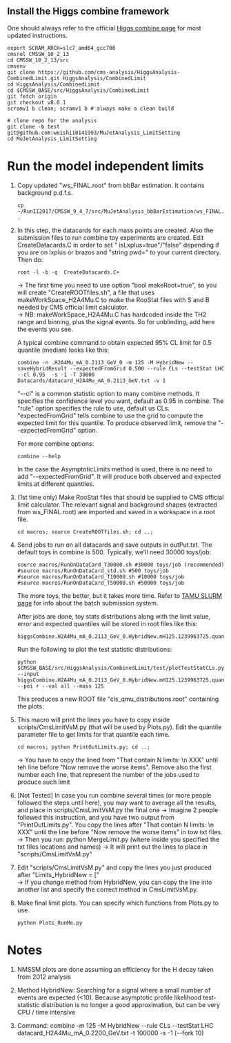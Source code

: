## Install the Higgs combine framework
One should always refer to the official [Higgs combine page](http://cms-analysis.github.io/HiggsAnalysis-CombinedLimit/) for most updated instructions.
```
export SCRAM_ARCH=slc7_amd64_gcc700
cmsrel CMSSW_10_2_13
cd CMSSW_10_2_13/src
cmsenv
git clone https://github.com/cms-analysis/HiggsAnalysis-CombinedLimit.git HiggsAnalysis/CombinedLimit
cd HiggsAnalysis/CombinedLimit
cd $CMSSW_BASE/src/HiggsAnalysis/CombinedLimit
git fetch origin
git checkout v8.0.1
scramv1 b clean; scramv1 b # always make a clean build

# clone repo for the analysis
git clone -b test git@github.com:weishi10141993/MuJetAnalysis_LimitSetting
cd MuJetAnalysis_LimitSetting     
```

# Run the model independent limits
1. Copy updated "ws_FINAL.root" from bbBar estimation. It contains background p.d.f.s.   
   ```
   cp ~/RunII2017/CMSSW_9_4_7/src/MuJetAnalysis_bbBarEstimation/ws_FINAL.root .
   ```

2. In this step, the datacards for each mass points are created. Also the submission files to run combine toy experiments are created.
   Edit CreateDatacards.C in order to set " isLxplus=true"/"false" depending if you are on lxplus or brazos and "string pwd=" to your current directory. Then do:
   ```
   root -l -b -q  CreateDatacards.C+  
   ```
   -> The first time you need to use option "bool makeRoot=true", so you will create "CreateROOTfiles.sh", a file that uses makeWorkSpace_H2A4Mu.C to make the RooStat files with S and B needed by CMS official limit calculator.   
   -> NB: makeWorkSpace_H2A4Mu.C has hardcoded inside the TH2 range and binning, plus the signal events. So for unblinding, add here the events you see.

   A typical combine command to obtain expected 95% CL limit for 0.5 quantile (median) looks like this:
   ```
   combine -n .H2A4Mu_mA_0.2113_GeV_0 -m 125 -M HybridNew --saveHybridResult --expectedFromGrid 0.500 --rule CLs --testStat LHC --cl 0.95  -s -1 -T 30000 Datacards/datacard_H2A4Mu_mA_0.2113_GeV.txt -v 1
   ```
   "--cl" is a common statistic option to many combine methods. It specifies the confidence level you want, default as 0.95 in combine. The "rule" option specifies the rule to use, default us CLs.
   "expectedFromGrid" tells combine to use the grid to compute the expected limit for this quantile. To produce observed limit, remove the "--expectedFromGrid" option.

   For more combine options:
   ```
   combine --help
   ```
   In the case the AsymptoticLimits method is used, there is no need to add "--expectedFromGrid". It will produce both observed and expected limits at different quantiles.

3. (1st time only) Make RooStat files that should be supplied to CMS official limit calculator. The relevant signal and background shapes (extracted from ws_FINAL.root) are imported and saved in a workspace in a root file.
   ```
   cd macros; source CreateROOTfiles.sh; cd ..;
   ```  

4. Send jobs to run on all datacards and save outputs in outPut.txt. The default toys in combine is 500. Typically, we'll need 30000 toys/job:
   ```
   source macros/RunOnDataCard_T30000.sh #30000 toys/job (recommended)
   #source macros/RunOnDataCard_std.sh #500 toys/job
   #source macros/RunOnDataCard_T10000.sh #10000 toys/job
   #source macros/RunOnDataCard_T50000.sh #50000 toys/job
   ```
   The more toys, the better, but it takes more time. Refer to [TAMU SLURM page](http://brazos.tamu.edu/docs/slurm.html) for info about the batch submission system.

   After jobs are done, toy stats distributions along with the limit value, error and expected quantiles will be stored in root files like this:
   ```
   higgsCombine.H2A4Mu_mA_0.2113_GeV_0.HybridNew.mH125.1239963725.quant0.500.root
   ```

   Run the following to plot the test statistic distributions:
   ```
   python $CMSSW_BASE/src/HiggsAnalysis/CombinedLimit/test/plotTestStatCLs.py --input higgsCombine.H2A4Mu_mA_0.2113_GeV_0.HybridNew.mH125.1239963725.quant0.500.root --poi r --val all --mass 125
   ```
   This produces a new ROOT file "cls_qmu_distributions.root" containing the plots.

5. This macro will print the lines you have to copy inside scripts/CmsLimitVsM.py (that will be used by Plots.py).
   Edit the quantile parameter file to get limits for that quantile each time.
   ```
   cd macros; python PrintOutLimits.py; cd ..;  
   ```
   -> You have to copy the lined from "That contain N limits: \n XXX" until teh line before "Now remove the worse items". Remove also the first number each line, that represent the number of the jobs used to produce such limit   

6. [Not Tested] In case you run combine several times (or more people followed the steps until here), you may want to average all the results, and place in scripts/CmsLimitVsM.py the final one
   -> Imagine 2 people followed this instruction, and you have two output from "PrintOutLimits.py". You copy the lines after "That contain N limits: \n XXX" until the line before "Now remove the worse items" in tow txt files.
   -> Then you run: python MergeLimit.py (where inside you specified the txt files locations and names)
   -> It will print out the lines to place in "scripts/CmsLimitVsM.py"

7. Edit "scripts/CmsLimitVsM.py" and copy the lines you just produced after "Limits_HybridNew = ["    
   -> If you change method from HybridNew, you can copy the line into another list and specify the correct method in CmsLimitVsM.py.    

8. Make final limit plots. You can specify which functions from Plots.py to use.  
   ```
   python Plots_RunMe.py  
   ```  

# Notes   
1. NMSSM plots are done assuming an efficiency for the H decay taken from 2012 analysis

2. Method HybridNew: Searching for a signal where a small number of events are expected (<10). Because asymptotic profile likelihood test-statistic distribution is no longer a good approximation, but can be very CPU / time intensive

3. Command: combine -m 125 -M HybridNew --rule CLs --testStat LHC datacard_H2A4Mu_mA_0.2200_GeV.txt -t 100000 -s -1 (--fork 10)
